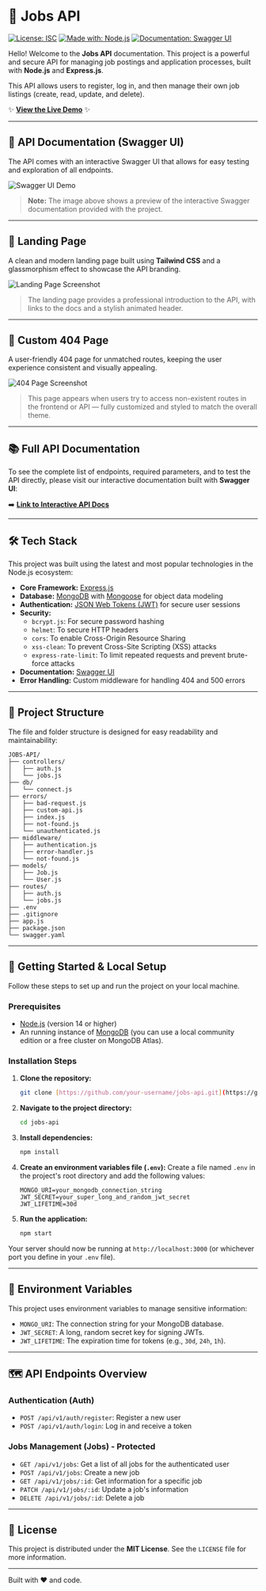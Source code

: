 # 🚀 Jobs API

[![License: ISC](https://img.shields.io/badge/License-ISC-blue.svg)](https://opensource.org/licenses/ISC)
[![Made with: Node.js](https://img.shields.io/badge/Made%20with-Node.js-1f425f.svg)](https://nodejs.org/)
[![Documentation: Swagger UI](https://img.shields.io/badge/Documentation-Swagger%20UI-brightgreen)](https://jobs-api-w9hs.onrender.com/api-docs)

Hello! Welcome to the **Jobs API** documentation. This project is a powerful and secure API for managing job postings and application processes, built with **Node.js** and **Express.js**.

This API allows users to register, log in, and then manage their own job listings (create, read, update, and delete).

✨ **[View the Live Demo](https://jobs-api-w9hs.onrender.com/)** ✨

---

## 📘 API Documentation (Swagger UI)

The API comes with an interactive Swagger UI that allows for easy testing and exploration of all endpoints.

![Swagger UI Demo](https://i.imgur.com/gEhNnSg.png)

> **Note:** The image above shows a preview of the interactive Swagger documentation provided with the project.

---

## 🎨 Landing Page

A clean and modern landing page built using **Tailwind CSS** and a glassmorphism effect to showcase the API branding.

![Landing Page Screenshot](https://i.imgur.com/BEfxE7D.png)

> The landing page provides a professional introduction to the API, with links to the docs and a stylish animated header.

---

## 🚫 Custom 404 Page

A user-friendly 404 page for unmatched routes, keeping the user experience consistent and visually appealing.

![404 Page Screenshot](https://i.imgur.com/vTHJwXC.png)

> This page appears when users try to access non-existent routes in the frontend or API — fully customized and styled to match the overall theme.

---

## 📚 Full API Documentation

To see the complete list of endpoints, required parameters, and to test the API directly, please visit our interactive documentation built with **Swagger UI**:

➡️ **[Link to Interactive API Docs](https://jobs-api-w9hs.onrender.com/api-docs)**

---

## 🛠️ Tech Stack

This project was built using the latest and most popular technologies in the Node.js ecosystem:

- **Core Framework:** [Express.js](https://expressjs.com/)
- **Database:** [MongoDB](https://www.mongodb.com/) with [Mongoose](https://mongoosejs.com/) for object data modeling
- **Authentication:** [JSON Web Tokens (JWT)](https://jwt.io/) for secure user sessions
- **Security:**
  - `bcrypt.js`: For secure password hashing
  - `helmet`: To secure HTTP headers
  - `cors`: To enable Cross-Origin Resource Sharing
  - `xss-clean`: To prevent Cross-Site Scripting (XSS) attacks
  - `express-rate-limit`: To limit repeated requests and prevent brute-force attacks
- **Documentation:** [Swagger UI](https://swagger.io/tools/swagger-ui/)
- **Error Handling:** Custom middleware for handling 404 and 500 errors

---

## 📂 Project Structure

The file and folder structure is designed for easy readability and maintainability:

```
JOBS-API/
├── controllers/
│   ├── auth.js
│   └── jobs.js
├── db/
│   └── connect.js
├── errors/
│   ├── bad-request.js
│   ├── custom-api.js
│   ├── index.js
│   ├── not-found.js
│   └── unauthenticated.js
├── middleware/
│   ├── authentication.js
│   ├── error-handler.js
│   └── not-found.js
├── models/
│   ├── Job.js
│   └── User.js
├── routes/
│   ├── auth.js
│   └── jobs.js
├── .env
├── .gitignore
├── app.js
├── package.json
└── swagger.yaml
```

---

## 🏁 Getting Started & Local Setup

Follow these steps to set up and run the project on your local machine.

### Prerequisites

- [Node.js](https://nodejs.org/en/download/) (version 14 or higher)
- An running instance of [MongoDB](https://www.mongodb.com/try/download/community) (you can use a local community edition or a free cluster on MongoDB Atlas).

### Installation Steps

1.  **Clone the repository:**

    ```sh
    git clone [https://github.com/your-username/jobs-api.git](https://github.com/your-username/jobs-api.git)
    ```

2.  **Navigate to the project directory:**

    ```sh
    cd jobs-api
    ```

3.  **Install dependencies:**

    ```sh
    npm install
    ```

4.  **Create an environment variables file (`.env`):**
    Create a file named `.env` in the project's root directory and add the following values:

    ```env
    MONGO_URI=your_mongodb_connection_string
    JWT_SECRET=your_super_long_and_random_jwt_secret
    JWT_LIFETIME=30d
    ```

5.  **Run the application:**
    ```sh
    npm start
    ```

Your server should now be running at `http://localhost:3000` (or whichever port you define in your `.env` file).

---

## 🔑 Environment Variables

This project uses environment variables to manage sensitive information:

- `MONGO_URI`: The connection string for your MongoDB database.
- `JWT_SECRET`: A long, random secret key for signing JWTs.
- `JWT_LIFETIME`: The expiration time for tokens (e.g., `30d`, `24h`, `1h`).

---

## 🗺️ API Endpoints Overview

### Authentication (Auth)

- `POST /api/v1/auth/register`: Register a new user
- `POST /api/v1/auth/login`: Log in and receive a token

### Jobs Management (Jobs) - Protected

- `GET /api/v1/jobs`: Get a list of all jobs for the authenticated user
- `POST /api/v1/jobs`: Create a new job
- `GET /api/v1/jobs/:id`: Get information for a specific job
- `PATCH /api/v1/jobs/:id`: Update a job's information
- `DELETE /api/v1/jobs/:id`: Delete a job

---

## 📄 License

This project is distributed under the **MIT License**. See the `LICENSE` file for more information.

---

Built with ❤️ and code.
